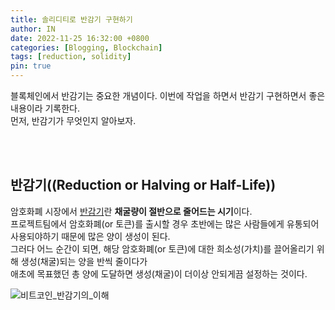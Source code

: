 ```yaml
---
title: 솔리디티로 반감기 구현하기
author: IN
date: 2022-11-25 16:32:00 +0800
categories: [Blogging, Blockchain]
tags: [reduction, solidity]
pin: true
---
```


블록체인에서 반감기는 중요한 개념이다. 이번에 작업을 하면서 반감기 구현하면서 좋은 내용이라 기록한다. 
<br />
먼저, 반감기가 무엇인지 알아보자.

<br />
<br />

## 반감기((Reduction or Halving or Half-Life))
암호화폐 시장에서 [반감기](http://wiki.hash.kr/index.php/%EB%B0%98%EA%B0%90%EA%B8%B0)란 **채굴량이 절반으로 줄어드는 시기**이다. 
<br />
프로젝트팀에서 암호화폐(or 토큰)를 출시할 경우 초반에는 많은 사람들에게 유통되어 사용되야하기 때문에 많은 양이 생성이 된다.
<br />
그러다 어느 순간이 되면, 해당 암호화폐(or 토큰)에 대한 희소성(가치)를 끌어올리기 위해 생성(채굴)되는 양을 반씩 줄이다가
<br />
애초에 목표했던 총 양에 도달하면 생성(채굴)이 더이상 안되게끔 설정하는 것이다. 
<br />

![비트코인_반감기의_이해](https://user-images.githubusercontent.com/65399118/203982042-ad5cb23f-30e9-4a07-b8a2-4a5dd735aa92.png)


